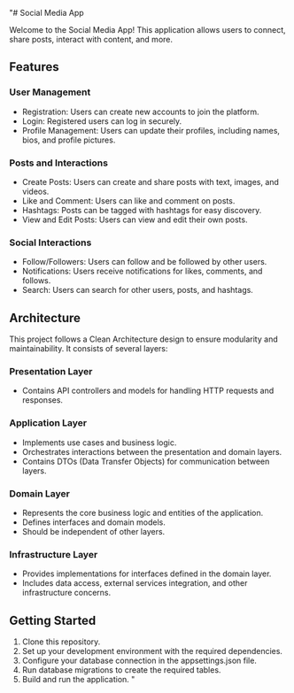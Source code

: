 "# Social Media App

Welcome to the Social Media App! This application allows users to connect, share posts, interact with content, and more.

## Features

### User Management

- Registration: Users can create new accounts to join the platform.
- Login: Registered users can log in securely.
- Profile Management: Users can update their profiles, including names, bios, and profile pictures.

### Posts and Interactions

- Create Posts: Users can create and share posts with text, images, and videos.
- Like and Comment: Users can like and comment on posts.
- Hashtags: Posts can be tagged with hashtags for easy discovery.
- View and Edit Posts: Users can view and edit their own posts.

### Social Interactions

- Follow/Followers: Users can follow and be followed by other users.
- Notifications: Users receive notifications for likes, comments, and follows.
- Search: Users can search for other users, posts, and hashtags.

## Architecture

This project follows a Clean Architecture design to ensure modularity and maintainability. It consists of several layers:

### Presentation Layer

- Contains API controllers and models for handling HTTP requests and responses.

### Application Layer

- Implements use cases and business logic.
- Orchestrates interactions between the presentation and domain layers.
- Contains DTOs (Data Transfer Objects) for communication between layers.

### Domain Layer

- Represents the core business logic and entities of the application.
- Defines interfaces and domain models.
- Should be independent of other layers.

### Infrastructure Layer

- Provides implementations for interfaces defined in the domain layer.
- Includes data access, external services integration, and other infrastructure concerns.

## Getting Started

1. Clone this repository.
2. Set up your development environment with the required dependencies.
3. Configure your database connection in the appsettings.json file.
4. Run database migrations to create the required tables.
5. Build and run the application.
"